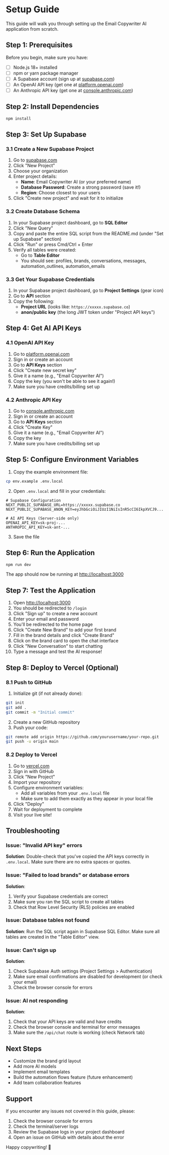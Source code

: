 # Setup Guide

This guide will walk you through setting up the Email Copywriter AI application from scratch.

## Step 1: Prerequisites

Before you begin, make sure you have:

- [ ] Node.js 18+ installed
- [ ] npm or yarn package manager
- [ ] A Supabase account (sign up at [supabase.com](https://supabase.com))
- [ ] An OpenAI API key (get one at [platform.openai.com](https://platform.openai.com))
- [ ] An Anthropic API key (get one at [console.anthropic.com](https://console.anthropic.com))

## Step 2: Install Dependencies

```bash
npm install
```

## Step 3: Set Up Supabase

### 3.1 Create a New Supabase Project

1. Go to [supabase.com](https://supabase.com)
2. Click "New Project"
3. Choose your organization
4. Enter project details:
   - **Name**: Email Copywriter AI (or your preferred name)
   - **Database Password**: Create a strong password (save it!)
   - **Region**: Choose closest to your users
5. Click "Create new project" and wait for it to initialize

### 3.2 Create Database Schema

1. In your Supabase project dashboard, go to **SQL Editor**
2. Click "New Query"
3. Copy and paste the entire SQL script from the README.md (under "Set up Supabase" section)
4. Click "Run" or press Cmd/Ctrl + Enter
5. Verify all tables were created:
   - Go to **Table Editor**
   - You should see: profiles, brands, conversations, messages, automation_outlines, automation_emails

### 3.3 Get Your Supabase Credentials

1. In your Supabase project dashboard, go to **Project Settings** (gear icon)
2. Go to **API** section
3. Copy the following:
   - **Project URL** (looks like: `https://xxxxx.supabase.co`)
   - **anon/public key** (the long JWT token under "Project API keys")

## Step 4: Get AI API Keys

### 4.1 OpenAI API Key

1. Go to [platform.openai.com](https://platform.openai.com)
2. Sign in or create an account
3. Go to **API Keys** section
4. Click "Create new secret key"
5. Give it a name (e.g., "Email Copywriter AI")
6. Copy the key (you won't be able to see it again!)
7. Make sure you have credits/billing set up

### 4.2 Anthropic API Key

1. Go to [console.anthropic.com](https://console.anthropic.com)
2. Sign in or create an account
3. Go to **API Keys** section
4. Click "Create Key"
5. Give it a name (e.g., "Email Copywriter AI")
6. Copy the key
7. Make sure you have credits/billing set up

## Step 5: Configure Environment Variables

1. Copy the example environment file:

```bash
cp env.example .env.local
```

2. Open `.env.local` and fill in your credentials:

```env
# Supabase Configuration
NEXT_PUBLIC_SUPABASE_URL=https://xxxxx.supabase.co
NEXT_PUBLIC_SUPABASE_ANON_KEY=eyJhbGciOiJIUzI1NiIsInR5cCI6IkpXVCJ9...

# AI API Keys (Server-side only)
OPENAI_API_KEY=sk-proj-...
ANTHROPIC_API_KEY=sk-ant-...
```

3. Save the file

## Step 6: Run the Application

```bash
npm run dev
```

The app should now be running at [http://localhost:3000](http://localhost:3000)

## Step 7: Test the Application

1. Open [http://localhost:3000](http://localhost:3000)
2. You should be redirected to `/login`
3. Click "Sign up" to create a new account
4. Enter your email and password
5. You'll be redirected to the home page
6. Click "Create New Brand" to add your first brand
7. Fill in the brand details and click "Create Brand"
8. Click on the brand card to open the chat interface
9. Click "New Conversation" to start chatting
10. Type a message and test the AI response!

## Step 8: Deploy to Vercel (Optional)

### 8.1 Push to GitHub

1. Initialize git (if not already done):

```bash
git init
git add .
git commit -m "Initial commit"
```

2. Create a new GitHub repository
3. Push your code:

```bash
git remote add origin https://github.com/yourusername/your-repo.git
git push -u origin main
```

### 8.2 Deploy to Vercel

1. Go to [vercel.com](https://vercel.com)
2. Sign in with GitHub
3. Click "New Project"
4. Import your repository
5. Configure environment variables:
   - Add all variables from your `.env.local` file
   - Make sure to add them exactly as they appear in your local file
6. Click "Deploy"
7. Wait for deployment to complete
8. Visit your live site!

## Troubleshooting

### Issue: "Invalid API key" errors

**Solution**: Double-check that you've copied the API keys correctly in `.env.local`. Make sure there are no extra spaces or quotes.

### Issue: "Failed to load brands" or database errors

**Solution**: 
1. Verify your Supabase credentials are correct
2. Make sure you ran the SQL script to create all tables
3. Check that Row Level Security (RLS) policies are enabled

### Issue: Database tables not found

**Solution**: Run the SQL script again in Supabase SQL Editor. Make sure all tables are created in the "Table Editor" view.

### Issue: Can't sign up

**Solution**: 
1. Check Supabase Auth settings (Project Settings > Authentication)
2. Make sure email confirmations are disabled for development (or check your email)
3. Check the browser console for errors

### Issue: AI not responding

**Solution**:
1. Check that your API keys are valid and have credits
2. Check the browser console and terminal for error messages
3. Make sure the `/api/chat` route is working (check Network tab)

## Next Steps

- Customize the brand grid layout
- Add more AI models
- Implement email templates
- Build the automation flows feature (future enhancement)
- Add team collaboration features

## Support

If you encounter any issues not covered in this guide, please:
1. Check the browser console for errors
2. Check the terminal/server logs
3. Review the Supabase logs in your project dashboard
4. Open an issue on GitHub with details about the error

Happy copywriting! 🚀


